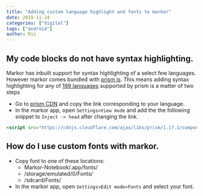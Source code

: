 ```yaml
---
title: "Adding custom language highlight and fonts to markor"
date: 2019-11-24
categories: ["digital"]
tags: ["android"]
author: Riz
---
```


## My code blocks do not have syntax highlighting.

Markor has inbuilt support for syntax highlighting of a select few languages. However markor comes bundled with [prism js](https://prismjs.com/). This means adding syntax highlighting for any of [199 languages](https://prismjs.com/#supported-languages) supported by prism is a matter of two steps
- Go to [prism CDN](https://cdnjs.com/libraries/prism) and copy the link corresponding to your language.
- In the markor app, open `Settings>View mode` and add the the following snippet to `Inject -> head` after changing the link.
```html
<script src="https://cdnjs.cloudflare.com/ajax/libs/prism/1.17.1/components/prism-toml.js"></script>
```

## How do I use custom fonts with markor.

* Copy font to one of these locations:
  - Markor-Notebook/.app/fonts/
  - /storage/emulated/0/Fonts/
  - /sdcard/Fonts/
* In the markor app, open `Settings>Edit mode>Fonts` and select your font.